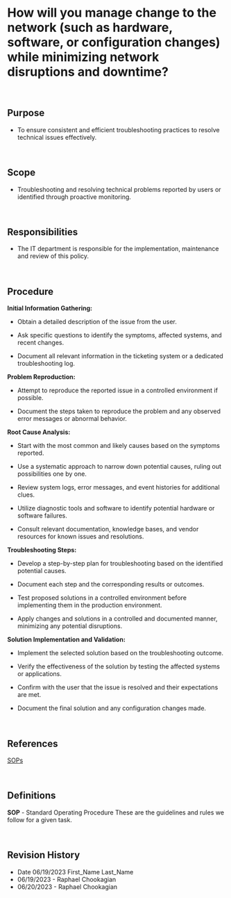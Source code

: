 # How will you manage change to the network (such as hardware, software, or configuration changes) while minimizing network disruptions and downtime?

<br>

## Purpose

* To ensure consistent and efficient troubleshooting practices to resolve technical issues effectively.

<br>

## Scope

* Troubleshooting and resolving technical problems reported by users or identified through proactive monitoring.

<br>

## Responsibilities

* The IT department is responsible for the implementation, maintenance and review of this policy.

<br>

## Procedure

**Initial Information Gathering:**

* Obtain a detailed description of the issue from the user.

* Ask specific questions to identify the symptoms, affected systems, and recent changes.

* Document all relevant information in the ticketing system or a dedicated troubleshooting log.

**Problem Reproduction:**

* Attempt to reproduce the reported issue in a controlled environment if possible.

* Document the steps taken to reproduce the problem and any observed error messages or abnormal behavior.

**Root Cause Analysis:**

* Start with the most common and likely causes based on the symptoms reported.

* Use a systematic approach to narrow down potential causes, ruling out possibilities one by one.

* Review system logs, error messages, and event histories for additional clues.

* Utilize diagnostic tools and software to identify potential hardware or software failures.

* Consult relevant documentation, knowledge bases, and vendor resources for known issues and resolutions.

**Troubleshooting Steps:**

* Develop a step-by-step plan for troubleshooting based on the identified potential causes.

* Document each step and the corresponding results or outcomes.

* Test proposed solutions in a controlled environment before implementing them in the production environment.

* Apply changes and solutions in a controlled and documented manner, minimizing any potential disruptions.

**Solution Implementation and Validation:**

* Implement the selected solution based on the troubleshooting outcome.

* Verify the effectiveness of the solution by testing the affected systems or applications.

* Confirm with the user that the issue is resolved and their expectations are met.

* Document the final solution and any configuration changes made.

<br>

## References

[SOPs](../SOPs/)

<br>

## Definitions

**SOP** - Standard Operating Procedure
These are the guidelines and rules we follow for a given task.

<br>

## Revision History

* Date 06/19/2023 First_Name Last_Name
* 06/19/2023 - Raphael Chookagian
* 06/20/2023 - Raphael Chookagian
